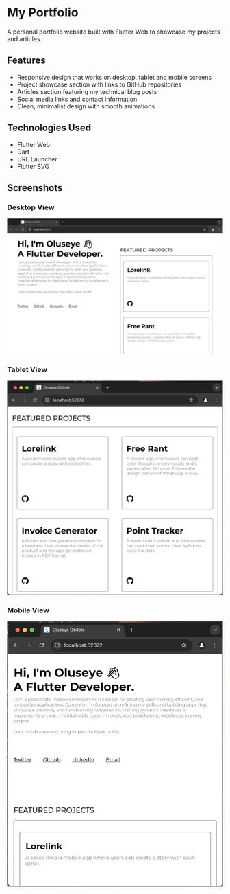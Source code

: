 # My Portfolio

A personal portfolio website built with Flutter Web to showcase my projects and articles.

## Features

- Responsive design that works on desktop, tablet and mobile screens
- Project showcase section with links to GitHub repositories
- Articles section featuring my technical blog posts
- Social media links and contact information
- Clean, minimalist design with smooth animations

## Technologies Used

- Flutter Web
- Dart
- URL Launcher
- Flutter SVG

## Screenshots

### Desktop View

![Desktop View](assets/screenshots/screnshot_desktop.png)

### Tablet View

![Tablet View](assets/screenshots/screenshot_tab.png)

### Mobile View

![Mobile View](assets/screenshots/screenshot_mobile.png)

